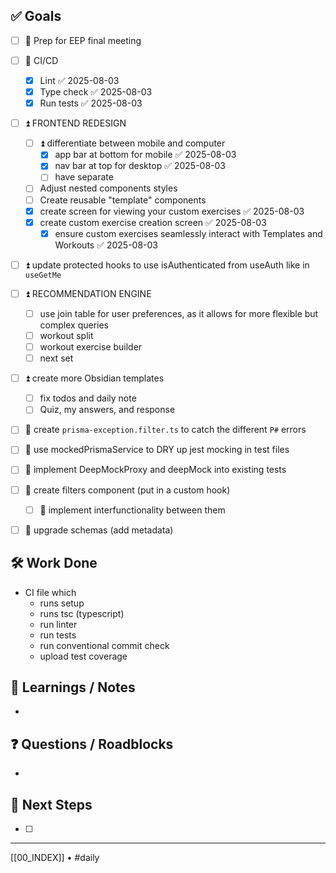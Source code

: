 ## ✅ Goals

- [ ] 🔺 Prep for EEP final meeting
- [ ] 🔺 CI/CD
	- [x] Lint ✅ 2025-08-03
	- [x] Type check ✅ 2025-08-03
	- [x] Run tests ✅ 2025-08-03

- [ ] ⏫   FRONTEND REDESIGN
	- [ ] ⏫  differentiate between mobile and computer
		- [x] app bar at bottom for mobile ✅ 2025-08-03
		- [x] nav bar at top for desktop ✅ 2025-08-03
		- [ ] have separate 
	- [ ] Adjust nested components styles
	- [ ] Create reusable "template" components
	- [x] create screen for viewing your custom exercises ✅ 2025-08-03
	- [x] create custom exercise creation screen ✅ 2025-08-03
		- [x] ensure custom exercises seamlessly interact with Templates and Workouts ✅ 2025-08-03
- [ ] ⏫ update protected hooks to use isAuthenticated from useAuth like in `useGetMe`
- [ ]  ⏫  RECOMMENDATION ENGINE
	- [ ] use join table for user preferences, as it allows for more flexible but complex queries
	- [ ] workout split
	- [ ] workout exercise builder
	- [ ] next set
- [ ] ⏫ create more Obsidian templates
	- [ ] fix todos and daily note
	- [ ] Quiz, my answers, and response
- [ ] 🔼 create `prisma-exception.filter.ts` to catch the different `P#` errors
- [ ] 🔼 use mockedPrismaService to DRY up jest mocking in test files
- [ ] 🔼  implement DeepMockProxy and deepMock into existing tests
- [ ] 🔽  create filters component (put in a custom hook)
	- [ ] 🔽 implement interfunctionality between them
- [ ] 🔽 upgrade schemas (add metadata)


## 🛠️ Work Done

- CI file which 
	- runs setup
	- runs tsc (typescript)
	- run linter
	- run tests
	- run conventional commit check
	- upload test coverage


## 🧠 Learnings / Notes
- 

## ❓ Questions / Roadblocks
- 

## 🔁 Next Steps
- [ ] 

---
[[00_INDEX]] • #daily

